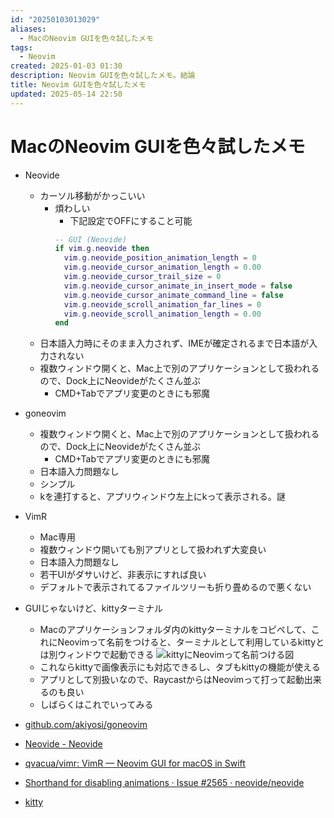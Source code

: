 ```yaml
---
id: "20250103013029"
aliases:
  - MacのNeovim GUIを色々試したメモ
tags:
  - Neovim
created: 2025-01-03 01:30
description: Neovim GUIを色々試したメモ。結論
title: Neovim GUIを色々試したメモ
updated: 2025-05-14 22:50
---
```


# MacのNeovim GUIを色々試したメモ

- Neovide
    - カーソル移動がかっこいい
        - 煩わしい
            - 下記設定でOFFにすること可能
            ```lua
            -- GUI (Neovide)
            if vim.g.neovide then
              vim.g.neovide_position_animation_length = 0
              vim.g.neovide_cursor_animation_length = 0.00
              vim.g.neovide_cursor_trail_size = 0
              vim.g.neovide_cursor_animate_in_insert_mode = false
              vim.g.neovide_cursor_animate_command_line = false
              vim.g.neovide_scroll_animation_far_lines = 0
              vim.g.neovide_scroll_animation_length = 0.00
            end
            ```
    - 日本語入力時にそのまま入力されず、IMEが確定されるまで日本語が入力されない
    - 複数ウィンドウ開くと、Mac上で別のアプリケーションとして扱われるので、Dock上にNeovideがたくさん並ぶ
        - CMD+Tabでアプリ変更のときにも邪魔
- goneovim
    - 複数ウィンドウ開くと、Mac上で別のアプリケーションとして扱われるので、Dock上にNeovideがたくさん並ぶ
        - CMD+Tabでアプリ変更のときにも邪魔
    - 日本語入力問題なし
    - シンプル
    - kを連打すると、アプリウィンドウ左上にkって表示される。謎
- VimR
    - Mac専用
    - 複数ウィンドウ開いても別アプリとして扱われず大変良い
    - 日本語入力問題なし
    - 若干UIがダサいけど、非表示にすれば良い
    - デフォルトで表示されてるファイルツリーも折り畳めるので悪くない
- GUIじゃないけど、kittyターミナル
    - Macのアプリケーションフォルダ内のkittyターミナルをコピペして、これにNeovimって名前をつけると、ターミナルとして利用しているkittyとは別ウィンドウで起動できる
    ![kittyにNeovimって名前つける図](https://i.gyazo.com/3de4a2558e70aecb54ef51aff994041e.png)
    - これならkittyで画像表示にも対応できるし、タブもkittyの機能が使える
    - アプリとして別扱いなので、RaycastからはNeovimって打って起動出来るのも良い
    - しばらくはこれでいってみる

- [github.com/akiyosi/goneovim](https://github.com/akiyosi/goneovim)
- [Neovide - Neovide](https://neovide.dev/index.html)
- [qvacua/vimr: VimR — Neovim GUI for macOS in Swift](https://github.com/qvacua/vimr)
- [Shorthand for disabling animations · Issue #2565 · neovide/neovide](https://github.com/neovide/neovide/issues/2565)
- [kitty](https://sw.kovidgoyal.net/kitty/)
